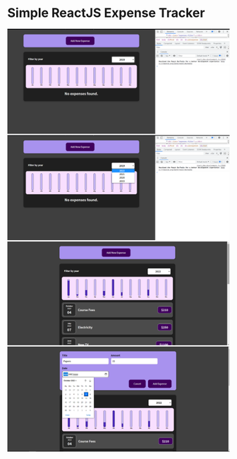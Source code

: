 # Simple ReactJS Expense Tracker

<img src="https://github.com/OmarKhaledm21/Expense-Tracker/blob/main/SS/s1m.png"/>

<img src="https://github.com/OmarKhaledm21/Expense-Tracker/blob/main/SS/s2m.png"/>

<img src="https://github.com/OmarKhaledm21/Expense-Tracker/blob/main/SS/s3m.png"/>

<img src="https://github.com/OmarKhaledm21/Expense-Tracker/blob/main/SS/s4m.png"/>
